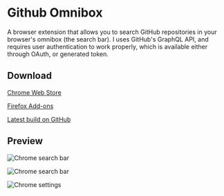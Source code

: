 # Github Omnibox

A browser extension that allows you to search GitHub repositories in your browser's omnibox (the search bar). I uses GitHub's GraphQL API, and requires user authentication to work properly, which is available either through OAuth, or generated token.

## Download
[Chrome Web Store](https://chrome.google.com/webstore/detail/github-omnibox-search/pdifemobhgmmnjlfjigebjkkbhllgcgp/related)

[Firefox Add-ons](https://addons.mozilla.org/en-US/firefox/addon/github-omnibox-search/)

[Latest build on GitHub](https://github.com/gmenih341/github-omnibox/releases/latest)


## Preview

![Chrome search bar][ChromeSearchBar]

![Chrome search bar][ChromeSearchBarAdv]

![Chrome settings][ChromeSettingsPage]





[ChromeSearchBar]: https://github.com/gmenih341/github-omnibox/raw/master/.github/chrome-search-bar.png "Chrome Search bar"

[ChromeSearchBarAdv]: https://github.com/gmenih341/github-omnibox/raw/master/.github/chrome-search-bar-adv.png "Chrome Search bar"

[ChromeSettingsPage]: https://github.com/gmenih341/github-omnibox/raw/master/.github/chrome-settings.png "Chrome Settings"
